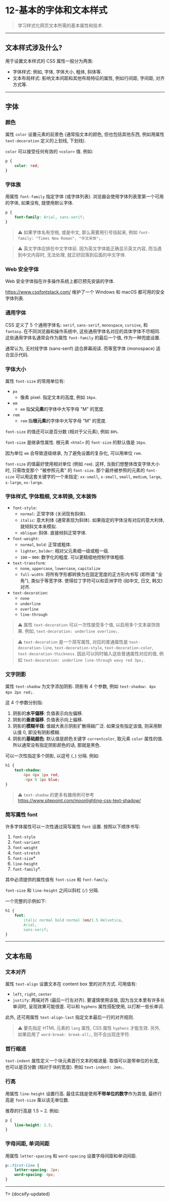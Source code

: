 # 12-基本的字体和文本样式

> 学习样式化网页文本所需的基本属性和技术.

---

## 文本样式涉及什么?

用于设置文本样式的 CSS 属性一般分为两类:

- 字体样式: 例如, 字体, 字体大小, 粗体, 斜体等.
- 文本布局样式: 影响文本间距和其他布局特征的属性, 例如行间距, 字间距, 对齐方式等.

---

## 字体

### 颜色

属性 `color` 设置元素的前景色 (通常指文本的颜色, 但也包括其他东西, 例如用属性 `text-decoration` 定义的上划线, 下划线).

`color` 可以接受任何有效的 `<color>` 值. 例如:

```css
p {
    color: red;
}
```

### 字体族

用属性 `font-family` 指定字体 (或字体列表). 浏览器会使用字体列表里第一个可用的字体, 如果没有, 就使用默认字体.

```css
p {
    font-family: Arial, sans-serif;
}
```

> ⚠️ 如果字体名有空格, 或是中文, 那么需要用引号括起来, 例如 `font-family: "Times New Roman", "华文宋体";`.

> ⚠️ 英文字体应排在中文字体前. 因为英文字体能正确显示英文内容, 而当遇到中文内容时, 无法处理, 就正好回落到后面的中文字体.

### Web 安全字体

Web 安全字体指在许多操作系统上都已预先安装的字体.

<https://www.cssfontstack.com/> 维护了一个 Windows 和 macOS 都可用的安全字体列表.

### 通用字体

CSS 定义了 5 个通用字体名: `serif`, `sans-serif`, `monospace`, `cursive`, 和 `fantasy`. 在不同浏览器和操作系统中, 这些通用字体名对应的具体字体不尽相同. 这些通用字体名通常会作为属性 `font-family` 的最后一个值, 作为一种兜底设置.

通常认为, 无衬线字体 (sans-serif) 适合屏幕阅读. 而等宽字体 (monospace) 适合显示代码.

### 字体大小

属性 `font-size` 的常用单位有:

- `px`
  - 像素 pixel. 指定文本的高度, 例如 `16px`.
- `em`
  - `em` 指**父元素**的字体中大写字母 "M" 的宽度.
- `rem`
  - `rem` 指**根元素**的字体中大写字母 "M" 的宽度.

`font-size` 的值还可以是百分数 (相对于父元素), 例如 `80%`.

`font-size` 是继承性属性. 根元素 `<html>` 的 `font-size` 的默认值是 `16px`.

因为单位 `em` 会导致逐级继承, 为了避免设置的复杂化, 可以用单位 `rem`.

`font-size` 的值最好使用相对单位 (例如 `rem`). 这样, 当我们想整体改变字体大小时, 只需改变那个 "被参照元素" 的 `font-size`. 那个最终被参照的元素的 `font-size` 可以用这套关键字的一个来指定: `xx-small`, `x-small`, `small`, `medium`, `large`, `x-large`, `xx-large`.

### 字体样式, 字体粗细, 文本转换, 文本装饰

- `font-style`:
  - `normal`: 正常字体 (关闭现有斜体).
  - `italic`: 意大利体 (通常表现为斜体). 如果指定的字体没有对应的意大利体, 就倾斜文本来模拟.
  - `oblique`: 斜体. 直接倾斜正常字体.
- `font-weight`:
  - `normal`, `bold`: 正常或粗体.
  - `lighter`, `bolder`: 相对父元素细一级或粗一级.
  - `100` – `900`: 数字化的粗度. 可以更精细地控制字体粗细.
- `text-transform`:
  - `none`, `uppercase`, `lowercase`, `capitalize`
  - `full-width`: 将所有字形都转换为在固定宽度的正方形内书写 (即所谓 "全角"), 类似于等宽字体. 使得拉丁字符可以和亚洲字符 (如中文, 日文, 韩文) 对齐.
- `text-decoration`:
  - `none`
  - `underline`
  - `overline`
  - `line-through`

> ⚠️ 属性 `text-decoration` 可以一次性接受多个值, 以启用多个文本装饰效果. 例如, `text-decoration: underline overline;`.

> ⚠️ `text-decoration` 是一个简写属性, 对应的普通属性是 `text-decoration-line`, `text-decoration-style`, `text-decoration-color`, `text-decoration-thickness`. 因此可以同时输入这些普通属性对应的值, 例如 `text-decoration: underline line-through wavy red 3px;`.

### 文字阴影

属性 `text-shadow` 为文字添加阴影. 阴影有 4 个参数, 例如 `text-shadow: 4px 4px 2px red;`.

这 4 个参数分别指:

1. 阴影的**水平偏移**: 负值表示向左偏移.
2. 阴影的**垂直偏移**. 负值表示向上偏移.
3. 阴影的**模糊半径**: 值越大表示阴影扩散得越广泛. 如果没有指定该值, 则采用默认值 0, 即没有阴影模糊.
4. 阴影的**基础颜色**: 默认值是颜色关键字 `currentcolor`, 取元素 `color` 属性的值. 所以通常没有指定阴影颜色的话, 那就是黑色.

可以一次性指定多个阴影, 以逗号 (`,`) 分隔. 例如:

```css
h1 {
    text-shadow:
        4px 4px 1px red,
        -4px 0 1px blue;
}
```

> ⚠️ `text-shadow` 的更多有趣用例可参考 <https://www.sitepoint.com/moonlighting-css-text-shadow/>

### 简写属性 font

许多字体属性可以一次性通过简写属性 `font` 设置. 按照以下顺序书写:

1. `font-style`
2. `font-variant`
3. `font-weight`
4. `font-stretch`
5. `font-size`*
6. `line-height`
7. `font-family`*.

其中必须提供的属性值有 `font-size` 和 `font-family`.

`font-size` 和 `line-height` 之间以斜杠 (`/`) 分隔.

一个完整的示例如下:

```css
h1 {
    font:
        italic normal bold normal 3em/1.5 Helvetica,
        Arial,
        sans-serif;
}
```

---

## 文本布局

### 文本对齐

属性 `text-align` 设置文本在 content box 里的对齐方式. 可用值有:

- `left`, `right`, `center`
- `justify`: 两端对齐 (最后一行左对齐). 要谨慎使用该值, 因为当文本里有许多长单词时, 呈现效果可能很差. 可以和 `hyphens` 属性搭配使用, 以打断一些长单词.

此外, 还可用属性 `text-align-last` 指定文本最后一行的对齐规则.

> ⚠️ 要先指定 HTML 元素的 `lang` 属性, CSS 属性 `hyphens` 才能生效. 另外, 如果启用了 `word-break: break-all;`, 则不会出现连字符.

### 首行缩进

`text-indent` 属性定义一个块元素首行文本的缩进量. 取值可以是带单位的长度, 也可以是百分数 (相对于块的宽度). 例如 `text-indent: 2em;`.

### 行高

用属性 `line-height` 设置行高. 最佳实践是使用**不带单位的数字**作为其值, 最终行高是 `font-size` 乘以该无单位数.

推荐的行高是 1.5 ~ 2. 例如:

```css
p {
    line-height: 1.5;
}
```

### 字母间距, 单词间距

用属性 `letter-spacing` 和 `word-spacing` 设置字母间距和单词间距.

```css
p::first-line {
    letter-spacing: 2px;
    word-spacing: 4px;
}
```



---

?> {docsify-updated}